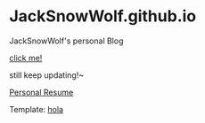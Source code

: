 # JackSnowWolf.github.io
JackSnowWolf's personal Blog

[click me!](https://jacksnowwolf.github.io/)

still keep updating!~

[Personal Resume](doc/huchong_resume.pdf)

Template: [hola](https://www.styleshout.com/free-templates/hola/)